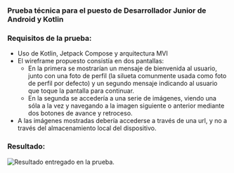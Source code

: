 ### Prueba técnica para el puesto de Desarrollador Junior de Android y Kotlin

### Requisitos de la prueba:
- Uso de Kotlin, Jetpack Compose y arquitectura MVI
- El wireframe propuesto consistía en dos pantallas:
  - En la primera se mostrarían un mensaje de bienvenida al usuario, junto con una foto de perfil (la silueta comunmente usada como foto de perfil por defecto) y un segundo mensaje indicando al usuario que toque la pantalla para continuar.
  - En la segunda se accedería a una serie de imágenes, viendo una sóla a la vez y navegando a la imagen siguiente o anterior mediante dos botones de avance y retroceso.
- A las imágenes mostradas debería accederse a través de una url, y no a través del almacenamiento local del dispositivo.

### Resultado:
![Resultado entregado en la prueba.](https://github.com/omardl/Android-tecnhical-test/assets/105445540/98b85793-739b-4616-935a-aa83d74dd0a9)

